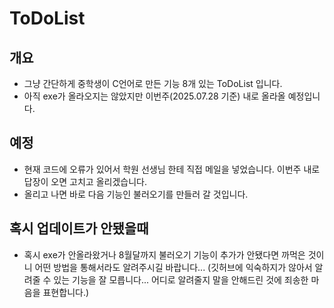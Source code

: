 # ToDoList

## 개요
- 그냥 간단하게 중학생이 C언어로 만든 기능 8개 있는 ToDoList 입니다.
- 아직 exe가 올라오지는 않았지만 이번주(2025.07.28 기준) 내로 올라올 예정입니다.

## 예정
- 현재 코드에 오류가 있어서 학원 선생님 한테 직접 메일을 넣었습니다. 이번주 내로 답장이 오면 고치고 올리겠습니다.
- 올리고 나면 바로 다음 기능인 불러오기를 만들러 갈 것입니다.

## 혹시 업데이트가 안됐을때
- 혹시 exe가 안올라왔거나 8월달까지 불러오기 기능이 추가가 안됐다면 까먹은 것이니 어떤 방법을 통해서라도 알려주시길 바랍니다... (깃허브에 익숙하지가 않아서 알려줄 수 있는 기능을 잘 모릅니다... 어디로 알려줄지 말을 안해드린 것에 죄송한 마음을 표현합니다.)
